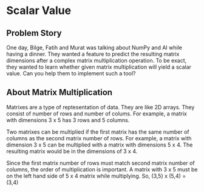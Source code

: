 # Scalar Value

## Problem Story

One day, Bilge, Fatih and Murat was talking about NumPy and AI while having a dinner. They wanted a feature to predict the resulting matrix dimensions after a complex matrix multiplication operation. To be exact, they wanted to learn whether given matrix multiplication will yield a scalar value. Can you help them to implement such a tool?

## About Matrix Multiplication

Matrixes are a type of reptesentation of data. They are like 2D arrays. They consist of number of rows and number of colums. For example, a matrix with dimensions 3 x 5 has 3 rows and 5 columns.

Two matrixes can be multiplied if the first matrix has the same number of columns as the second matrix number of rows. For example, a matrix with dimension 3 x 5 can be multiplied with a matrix with dimensions 5 x 4. The resulting matrix would be in the dimensions of 3 x 4.

Since the first matrix number of rows must match second matrix number of columns, the order of multiplication is important. A matrix with 3 x 5 must be on the left hand side of 5 x 4 matrix while multiplying. So, (3,5) x (5,4) = (3,4)

